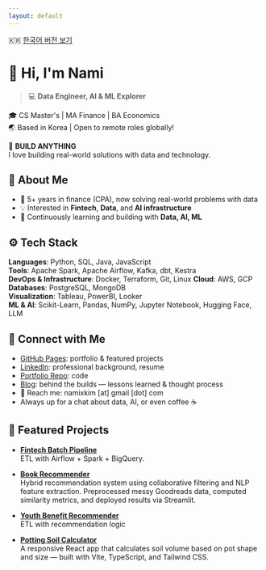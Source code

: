 ```yaml
---
layout: default
---
```

<title>👩‍💻 Nami Kim</title>

🇰🇷 [한국어 버전 보기](index.ko.html)

# 👋 Hi, I'm Nami

> 💻 **Data Engineer, AI & ML Explorer**  

🎓 CS Master's | MA Finance | BA Economics  
🌏 Based in Korea | Open to remote roles globally!  

🔨 **BUILD ANYTHING**  
I love building real-world solutions with data and technology.

## 🚀 About Me
- 🧩 5+ years in finance (CPA), now solving real-world problems with data
- 💡 Interested in **Fintech**, **Data**, and **AI infrastructure**
- 🔬 Continuously learning and building with **Data, AI, ML**

## ⚙️ Tech Stack

**Languages**: Python, SQL, Java, JavaScript   
**Tools**: Apache Spark, Apache Airflow, Kafka, dbt, Kestra  
**DevOps & Infrastructure**: Docker, Terraform, Git, Linux
**Cloud**: AWS, GCP   
**Databases**: PostgreSQL, MongoDB  
**Visualization**: Tableau, PowerBI, Looker  
**ML & AI**: Scikit-Learn, Pandas, NumPy, Jupyter Notebook, Hugging Face, LLM

## 🔗 Connect with Me
- [GitHub Pages](https://namixkim.github.io/): portfolio & featured projects
- [LinkedIn](https://linkedin.com/in/your-profile): professional background, resume
- [Portfolio Repo](https://github.com/namikimlab): code
- [Blog](https://en.namixkim.com/): behind the builds — lessons learned & thought process
- 💌 Reach me: namixkim [at] gmail [dot] com
- Always up for a chat about data, AI, or even coffee ☕

## 💼 Featured Projects

- **[Fintech Batch Pipeline](https://github.com/namikimlab/fintech-batch-pipeline)**  
  ETL with Airflow + Spark + BigQuery. 

- **[Book Recommender](https://github.com/namikimlab/book-recommender)**  
  Hybrid recommendation system using collaborative filtering and NLP feature extraction. Preprocessed messy Goodreads data, computed similarity metrics, and deployed results via Streamlit.
  
- **[Youth Benefit Recommender](https://github.com/namikimlab/youth-benefit-recommender)**  
  ETL with recommendation logic 

- **[Potting Soil Calculator](https://github.com/namikimlab/potting-soil-calculator)**  
  A responsive React app that calculates soil volume based on pot shape and size — built with Vite, TypeScript, and Tailwind CSS.



